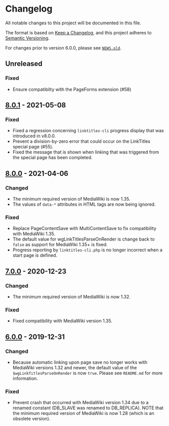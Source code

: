 # Changelog

All notable changes to this project will be documented in this file.

The format is based on [Keep a Changelog](https://keepachangelog.com/en/1.0.0/),
and this project adheres to [Semantic Versioning](https://semver.org/spec/v2.0.0.html).

For changes prior to version 6.0.0, please see [`NEWS.old`](news.old).

## Unreleased

### Fixed

- Ensure compatibilty with the PageForms extension (#58)

## [8.0.1][] - 2021-05-08

### Fixed

- Fixed a regression concerning `linktitles-cli` progress display that was
  introduced in v8.0.0.
- Prevent a division-by-zero error that could occur on the LinkTitles special
  page (#55).
- Fixed the message that is shown when linking that was triggered from the
  special page has been completed.

## [8.0.0][] - 2021-04-06

### Changed

- The minimum required version of MediaWiki is now 1.35.
- The values of `data-*` attributes in HTML tags are now being ignored.

### Fixed

- Replace PageContentSave with MultiContentSave to fix compatibility with MediaWiki 1.35.
- The default value for wgLinkTitlesParseOnRender is change back to `false` as support
  for MediaWiki 1.35+ is fixed.
- Progress reporting by `linktitles-cli.php` is no longer incorrect when a start
  page is defined.

## [7.0.0][] - 2020-12-23

### Changed

- The minimum required version of MediaWiki is now 1.32.

### Fixed

- Fixed compatibility with MediaWiki version 1.35.

## [6.0.0][] - 2019-12-31

### Changed

- Because automatic linking upon page save no longer works with MediaWiki
  versions 1.32 and newer, the default value of the `$wgLinkTitlesParseOnRender`
  is now `true`. Please see `README.md` for more information.

### Fixed

- Prevent crash that occurred with MediaWiki version 1.34 due to a renamed
  constant (DB_SLAVE was renamed to DB_REPLICA). NOTE that the minimum
  required version of MediaWiki is now 1.28 (which is an obsolete version).

[8.0.1]: https://github.com/bovender/LinkTitles/releases/tag/v8.0.1
[8.0.0]: https://github.com/bovender/LinkTitles/releases/tag/v8.0.0
[7.0.0]: https://github.com/bovender/LinkTitles/releases/tag/v7.0.0
[6.0.0]: https://github.com/bovender/LinkTitles/releases/tag/v6.0.0
